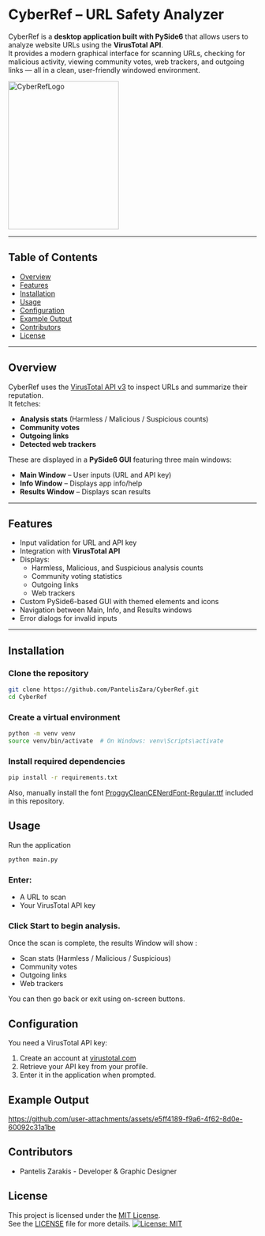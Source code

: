 #  CyberRef – URL Safety Analyzer

CyberRef is a **desktop application built with PySide6** that allows users to analyze website URLs using the **VirusTotal API**.  
It provides a modern graphical interface for scanning URLs, checking for malicious activity, viewing community votes, web trackers, and outgoing links — all in a clean, user-friendly windowed environment.

<img width="224" height="300" alt="CyberRefLogo" src="https://github.com/user-attachments/assets/3adfd06e-7ee7-400e-9512-5f415a8e7ab9" />

---

##  Table of Contents

- [Overview](#overview)
- [Features](#features)
- [Installation](#installation)
- [Usage](#usage)
- [Configuration](#configuration)
- [Example Output](#example-output)
- [Contributors](#contributors)
- [License](#license)

---

##  Overview

CyberRef uses the [VirusTotal API v3](https://developers.virustotal.com/reference/overview) to inspect URLs and summarize their reputation.  
It fetches:

- **Analysis stats** (Harmless / Malicious / Suspicious counts)
- **Community votes**
- **Outgoing links**
- **Detected web trackers**

These are displayed in a **PySide6 GUI** featuring three main windows:
- **Main Window** – User inputs (URL and API key)
- **Info Window** – Displays app info/help
- **Results Window** – Displays scan results

---

##  Features

- Input validation for URL and API key  
- Integration with **VirusTotal API**  
- Displays:
  - Harmless, Malicious, and Suspicious analysis counts
  - Community voting statistics
  - Outgoing links
  - Web trackers  
- Custom PySide6-based GUI with themed elements and icons
- Navigation between Main, Info, and Results windows
- Error dialogs for invalid inputs

---

##  Installation

###  Clone the repository
```bash
git clone https://github.com/PantelisZara/CyberRef.git
cd CyberRef
```
###  Create a virtual environment
```bash
python -m venv venv
source venv/bin/activate  # On Windows: venv\Scripts\activate
```
### Install required dependencies
```bash
pip install -r requirements.txt
```
Also, manually install the font [ProggyCleanCENerdFont-Regular.ttf](./ProggyCleanCENerdFont-Regular.ttf) included in this repository.

## Usage
Run the application
```bash
python main.py
```
### Enter:

- A URL to scan
- Your VirusTotal API key

### Click Start to begin analysis.

Once the scan is complete, the results Window will show : 

- Scan stats (Harmless / Malicious / Suspicious)
- Community votes
- Outgoing links
- Web trackers
  
 You can then go back or exit using on-screen buttons.

 ## Configuration
 You need a VirusTotal API key:

1. Create an account at [virustotal.com](https://www.virustotal.com/gui/home/url)
2. Retrieve your API key from your profile.
3. Enter it in the application when prompted.

## Example Output


https://github.com/user-attachments/assets/e5ff4189-f9a6-4f62-8d0e-60092c31a1be



## Contributors
- Pantelis Zarakis - Developer & Graphic Designer

## License

This project is licensed under the [MIT License](./LICENSE).  
See the [LICENSE](./LICENSE) file for more details.
[![License: MIT](https://img.shields.io/badge/License-MIT-yellow.svg)](./LICENSE)
